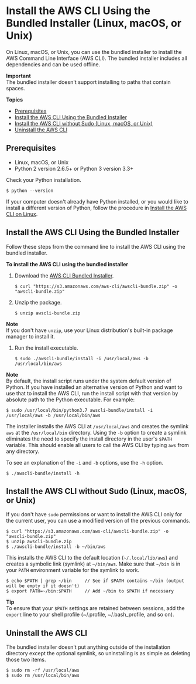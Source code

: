 # Install the AWS CLI Using the Bundled Installer \(Linux, macOS, or Unix\)<a name="install-bundle"></a>

On Linux, macOS, or Unix, you can use the bundled installer to install the AWS Command Line Interface \(AWS CLI\)\. The bundled installer includes all dependencies and can be used offline\.

**Important**  
The bundled installer doesn't support installing to paths that contain spaces\.

**Topics**
+ [Prerequisites](#install-bundle-other-os-prereq)
+ [Install the AWS CLI Using the Bundled Installer](#install-bundle-other)
+ [Install the AWS CLI without Sudo \(Linux, macOS, or Unix\)](#install-bundle-user)
+ [Uninstall the AWS CLI](#install-bundle-uninstall)

## Prerequisites<a name="install-bundle-other-os-prereq"></a>
+ Linux, macOS, or Unix
+ Python 2 version 2\.6\.5\+ or Python 3 version 3\.3\+

Check your Python installation\.

```
$ python --version
```

If your computer doesn't already have Python installed, or you would like to install a different version of Python, follow the procedure in [Install the AWS CLI on Linux](install-linux.md)\.

## Install the AWS CLI Using the Bundled Installer<a name="install-bundle-other"></a>

Follow these steps from the command line to install the AWS CLI using the bundled installer\.

**To install the AWS CLI using the bundled installer**

1. Download the [AWS CLI Bundled Installer](https://s3.amazonaws.com/aws-cli/awscli-bundle.zip)\.

   ```
   $ curl "https://s3.amazonaws.com/aws-cli/awscli-bundle.zip" -o "awscli-bundle.zip"
   ```

1. Unzip the package\.

   ```
   $ unzip awscli-bundle.zip
   ```
**Note**  
If you don't have `unzip`, use your Linux distribution's built\-in package manager to install it\.

1. Run the install executable\.

   ```
   $ sudo ./awscli-bundle/install -i /usr/local/aws -b /usr/local/bin/aws
   ```
**Note**  
By default, the install script runs under the system default version of Python\. If you have installed an alternative version of Python and want to use that to install the AWS CLI, run the install script with that version by absolute path to the Python executable\. For example:  

   ```
   $ sudo /usr/local/bin/python3.7 awscli-bundle/install -i /usr/local/aws -b /usr/local/bin/aws
   ```

The installer installs the AWS CLI at `/usr/local/aws` and creates the symlink `aws` at the `/usr/local/bin` directory\. Using the `-b` option to create a symlink eliminates the need to specify the install directory in the user's `$PATH` variable\. This should enable all users to call the AWS CLI by typing `aws` from any directory\.

To see an explanation of the `-i` and `-b` options, use the `-h` option\.

```
$ ./awscli-bundle/install -h
```

## Install the AWS CLI without Sudo \(Linux, macOS, or Unix\)<a name="install-bundle-user"></a>

If you don't have `sudo` permissions or want to install the AWS CLI only for the current user, you can use a modified version of the previous commands\.

```
$ curl "https://s3.amazonaws.com/aws-cli/awscli-bundle.zip" -o "awscli-bundle.zip"
$ unzip awscli-bundle.zip
$ ./awscli-bundle/install -b ~/bin/aws
```

This installs the AWS CLI to the default location \(`~/.local/lib/aws`\) and creates a symbolic link \(symlink\) at `~/bin/aws`\. Make sure that `~/bin` is in your `PATH` environment variable for the symlink to work\.

```
$ echo $PATH | grep ~/bin     // See if $PATH contains ~/bin (output will be empty if it doesn't)
$ export PATH=~/bin:$PATH     // Add ~/bin to $PATH if necessary
```

**Tip**  
To ensure that your `$PATH` settings are retained between sessions, add the `export` line to your shell profile \(\~/\.profile, \~/\.bash\_profile, and so on\)\.

## Uninstall the AWS CLI<a name="install-bundle-uninstall"></a>

The bundled installer doesn't put anything outside of the installation directory except the optional symlink, so uninstalling is as simple as deleting those two items\.

```
$ sudo rm -rf /usr/local/aws
$ sudo rm /usr/local/bin/aws
```